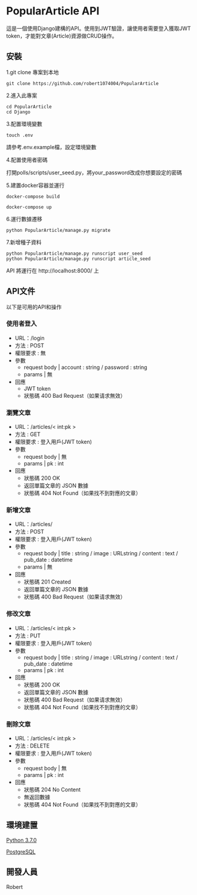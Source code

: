 # PopularArticle API
這是一個使用Django建構的API。使用到JWT驗證，讓使用者需要登入獲取JWT token，才能對文章(Article)資源做CRUD操作。

## 安裝
1.git clone 專案到本地

    git clone https://github.com/robert1074004/PopularArticle

2.進入此專案

    cd PopularArticle
    cd Django

3.配置環境變數

    touch .env

  請參考.env.example檔，設定環境變數

4.配置使用者密碼

  打開polls/scripts/user_seed.py，將your_password改成你想要設定的密碼

5.建置docker容器並運行

    docker-compose build

    docker-compose up

6.運行數據遷移

    python PopularArticle/manage.py migrate
       
7.新增種子資料

    python PopularArticle/manage.py runscript user_seed
    python PopularArticle/manage.py runscript article_seed


API 將運行在 http://localhost:8000/ 上

## API文件

以下是可用的API和操作

### 使用者登入
* URL：/login
* 方法 : POST
* 權限要求 : 無
* 參數
  * request body | account : string / password : string
  * params | 無   
* 回應
  * JWT token
  * 狀態碼 400 Bad Request（如果请求無效）

### 瀏覽文章
* URL：/articles/< int:pk >
* 方法 : GET
* 權限要求 : 登入用戶(JWT token)
* 參數
  * request body | 無
  * params | pk : int
* 回應
  * 狀態碼 200 OK
  * 返回單篇文章的 JSON 數據
  * 狀態碼 404 Not Found（如果找不到對應的文章）

### 新增文章
* URL：/articles/
* 方法 : POST
* 權限要求 : 登入用戶(JWT token)
* 參數
  * request body | title : string  / image : URLstring / content : text / pub_date : datetime 
  * params | 無   
* 回應
  * 狀態碼 201 Created
  * 返回單篇文章的 JSON 數據
  * 狀態碼 400 Bad Request（如果请求無效）

### 修改文章
* URL：/articles/< int:pk >
* 方法 : PUT
* 權限要求 : 登入用戶(JWT token)
* 參數
  * request body | title : string  / image : URLstring / content : text / pub_date : datetime
  * params | pk : int   
* 回應
  * 狀態碼 200 OK
  * 返回單篇文章的 JSON 數據
  * 狀態碼 400 Bad Request（如果请求無效）
  * 狀態碼 404 Not Found（如果找不到對應的文章）
 
### 刪除文章
* URL：/articles/< int:pk >
* 方法 : DELETE
* 權限要求 : 登入用戶(JWT token)
* 參數
  * request body | 無
  * params | pk : int  
* 回應
  * 狀態碼 204 No Content
  * 無返回數據
  * 狀態碼 404 Not Found（如果找不到對應的文章）

## 環境建置
[Python 3.7.0](https://www.python.org/downloads/)

[PostgreSQL](https://www.postgresql.org/)

## 開發人員
Robert
